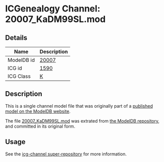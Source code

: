 # ICGenealogy Channel: 20007\_KaDM99SL.mod

## Details

Name | Description
---- | -----------
ModelDB id | [20007](http://senselab.med.yale.edu/ModelDB/ShowModel.cshtml?model=20007)
ICG id | [1590](http://icg.neurotheory.ox.ac.uk/channels/1/1590)
ICG Class | [K](http://icg.neurotheory.ox.ac.uk/channels/1)

## Description

This is a single channel model file that was originally part of a [published model on the ModelDB website](http://senselab.med.yale.edu/mModelDB/ShowModel.cshtml?model=20007).

The file [20007\_KaDM99SL.mod](20007_KaDM99SL.mod) was extrated from [the ModelDB repository](http://senselab.med.yale.edu/ModelDB/ShowModel.cshtml?model=20007), and committed in its original form.

## Usage

See the [icg-channel super-repository](https://github.com/icgenealogy/icg-channels) for more information.